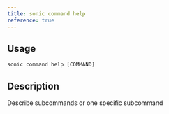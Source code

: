 ```yaml
---
title: sonic command help
reference: true
---
```


## Usage

    sonic command help [COMMAND]

## Description

Describe subcommands or one specific subcommand



